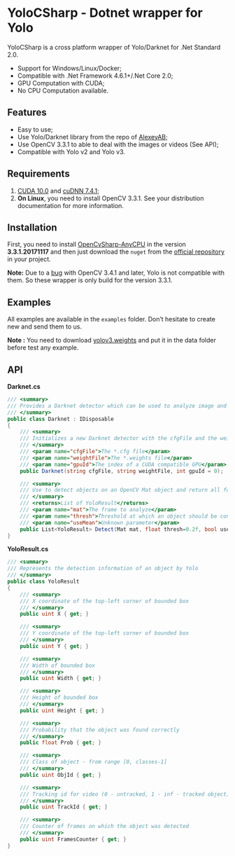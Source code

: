 # YoloCSharp -  Dotnet wrapper  for Yolo

YoloCSharp is a cross platform wrapper of Yolo/Darknet for .Net Standard 2.0.

- Support for Windows/Linux/Docker;
- Compatible with .Net Framework 4.6.1+/.Net Core 2.0;
- GPU Computation with CUDA;
- No CPU Computation available.

## Features

- Easy to use;
- Use Yolo/Darknet library from the repo of [AlexeyAB](https://github.com/AlexeyAB/darknet);
- Use OpenCV 3.3.1 to able to deal with the images or videos (See API);
- Compatible with Yolo v2 and Yolo v3.

## Requirements

1. [CUDA 10.0](https://developer.nvidia.com/cuda-downloads) and [cuDNN 7.4.1](https://developer.nvidia.com/cudnn);
2. **On Linux**, you need to install OpenCV 3.3.1. See your distribution documentation for more information.

## Installation

First, you need to install [OpenCvSharp-AnyCPU](https://github.com/shimat/opencvsharp) in the version **3.3.1.20171117** and then just download the `nuget` from the [official repository](nuget.org) in your project.

**Note:** Due to a [bug](https://github.com/AlexeyAB/darknet/issues/500#issuecomment-375927822) with OpenCV 3.4.1 and later, Yolo is not compatible with them. So these wrapper is only build for the version 3.3.1.

## Examples

All examples are available in the `examples` folder. Don’t hesitate to create new and send them to us.

**Note :** You need to download [yolov3.weights](https://pjreddie.com/media/files/yolov3.weights) and put it in the data folder before test any example. 

## API

**Darknet.cs**

```csharp
/// <summary>
/// Provides a Darknet detector which can be used to analyze image and find all detectable objects inside
/// </summary>
public class Darknet : IDisposable
{
	/// <summary>
	/// Initializes a new Darknet detector with the cfgFile and the weightFile
	/// </summary>
	/// <param name="cfgFile">The *.cfg file</param>
	/// <param name="weightFile">The *.weights file</param>
	/// <param name="gpuId">The index of a CUDA compatible GPU</param>
	public Darknet(string cfgFile, string weightFile, int gpuId = 0);

	/// <summary>
	/// Use to detect objects on an OpenCV Mat object and return all found objects
	/// </summary>
	/// <returns>List of YoloResult</returns>
	/// <param name="mat">The frame to analyze</param>
	/// <param name="thresh">Threshold at which an object should be confirmed</param>
	/// <param name="useMean">Unknown parameter</param>
	public List<YoloResult> Detect(Mat mat, float thresh=0.2f, bool useMean=false);
}
```

**YoloResult.cs**

```csharp
/// <summary>
/// Represents the detection information of an object by Yolo
/// </summary>
public class YoloResult
{
	/// <summary>
	/// X coordinate of the top-left corner of bounded box
	/// </summary>
	public uint X { get; }

	/// <summary>
	/// Y coordinate of the top-left corner of bounded box
	/// </summary>
	public uint Y { get; }

	/// <summary>
	/// Width of bounded box
	/// </summary>
	public uint Width { get; }

	/// <summary>
	/// Height of bounded box
	/// </summary>
	public uint Height { get; }

	/// <summary>
	/// Probability that the object was found correctly
	/// </summary>
	public float Prob { get; }

	/// <summary>
	/// Class of object - from range [0, classes-1]
	/// </summary>
	public uint ObjId { get; }

	/// <summary>
	/// Tracking id for video (0 - untracked, 1 - inf - tracked object)
	/// </summary>
	public uint TrackId { get; }

	/// <summary>
	/// Counter of frames on which the object was detected
	/// </summary>
	public uint FramesCounter { get; }
}
```

